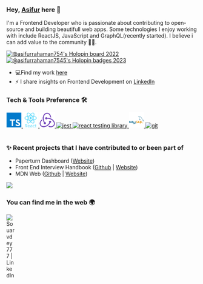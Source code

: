 ### Hey, [Asifur](https://asifur754.netlify.app) here 👋

I'm a Frontend Developer who is passionate about contributing to open-source and building beautifull web apps. Some technologies I enjoy working with include ReactJS, JavaScript and GraphQL(recently started). I believe i can add value to the community 🧑‍💻.

[![@asifurrahaman754's Holopin board 2022](https://holopin.io/api/user/board?user=asifurrahaman754)](https://holopin.io/@asifurrahaman754)
[![@asifurrahaman7545's Holopin badges 2023](https://holopin.me/asifurrahaman7545)](https://holopin.io/@asifurrahaman7545)
<br />

- 💻Find my work [here](https://asifur754.netlify.app/projects)
- ⚡ I share insights on Frontend Development on [LinkedIn](https://www.linkedin.com/in/asifurrahaman/)



### Tech & Tools Preference 🛠

<p align="left"> 
<a href="https://www.typescriptlang.org/" target="_blank" rel="noreferrer"> <img src="https://raw.githubusercontent.com/devicons/devicon/master/icons/typescript/typescript-original.svg" alt="typescript" width="40" height="40"/> </a>
<a href="https://reactjs.org/" target="_blank" rel="noreferrer"> <img src="https://raw.githubusercontent.com/devicons/devicon/master/icons/react/react-original-wordmark.svg" alt="react" width="40" height="40"/> </a> 
<a href="https://redux.js.org" target="_blank" rel="noreferrer"> <img src="https://raw.githubusercontent.com/devicons/devicon/master/icons/redux/redux-original.svg" alt="redux" width="40" height="40"/> </a>
<a href="https://jestjs.io" target="_blank" rel="noreferrer"> <img src="https://www.vectorlogo.zone/logos/jestjsio/jestjsio-icon.svg" alt="jest" width="40" height="40"/> </a>
 <a href="https://testing-library.com/" target="_blank" rel="noreferrer"> <img src="https://testing-library.com/img/octopus-128x128.png" alt="react testing library" width="40" height="40"/> </a>
<a href="https://www.mysql.com/" target="_blank" rel="noreferrer"> <img src="https://raw.githubusercontent.com/devicons/devicon/master/icons/mysql/mysql-original-wordmark.svg" alt="mysql" width="40" height="40"/> </a>
<a href="https://git-scm.com/" target="_blank" rel="noreferrer"> <img src="https://www.vectorlogo.zone/logos/git-scm/git-scm-icon.svg" alt="git" width="40" height="40"/> </a>   

<br />
<br />



### ✨ Recent projects that I have contributed to or been part of

- Paperturn Dashboard ([Website](https://www.paperturn.com/))
- Front End Interview Handbook ([Github](https://github.com/yangshun/front-end-interview-handbook) | [Website](https://www.frontendinterviewhandbook.com/)) 
- MDN Web ([Github](https://github.com/mdn) | [Website](https://developer.mozilla.org/en-US/)) 


![](https://i.imgur.com/waxVImv.png)

### You can find me in the web 🌍
[<img align="left" alt="Souarvdey777 | LinkedIn" width="22px" src="https://cdn.jsdelivr.net/npm/simple-icons@v3/icons/linkedin.svg" />][linkedin]

<br />
<br />
<br />

[linkedin]: https://www.linkedin.com/in/asifurrahaman/
